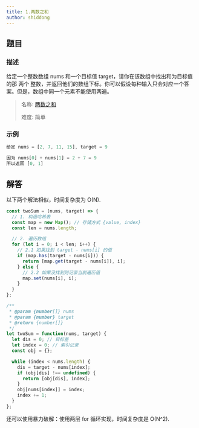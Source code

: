 ```yaml
---
title: 1.两数之和
author: shiddong
---
```


## 题目

### 描述

给定一个整数数组 nums 和一个目标值 target，请你在该数组中找出和为目标值的那 两个 整数，并返回他们的数组下标。你可以假设每种输入只会对应一个答案。但是，数组中同一个元素不能使用两遍。

> 名称: [两数之和](https://leetcode-cn.com/problems/two-sum/)
>
> 难度: 简单

### 示例

```javascript
给定 nums = [2, 7, 11, 15], target = 9

因为 nums[0] + nums[1] = 2 + 7 = 9
所以返回 [0, 1]
```

## 解答

以下两个解法相似，时间复杂度为 O(N).

```js
const twoSum = (nums, target) => {
  // 1. 构造哈希表
  const map = new Map(); // 存储方式 {value, index}
  const len = nums.length;

  // 2. 遍历数组
  for (let i = 0; i < len; i++) {
    // 2.1 如果找到 target - nums[i] 的值
    if (map.has(target - nums[i])) {
      return [map.get(target - nums[i]), i];
    } else {
      // 2.2 如果没找到则记录当前遍历值
      map.set(nums[i], i);
    }
  }
};
```

```javascript
/**
 * @param {number[]} nums
 * @param {number} target
 * @return {number[]}
 */
let twoSum = function(nums, target) {
  let dis = 0; // 目标差
  let index = 0; // 索引记录
  const obj = {};

  while (index < nums.length) {
    dis = target - nums[index];
    if (obj[dis] !== undefined) {
      return [obj[dis], index];
    }
    obj[nums[index]] = index;
    index += 1;
  }
};
```

还可以使用暴力破解：使用两层 for 循环实现，时间复杂度是 O(N^2).
